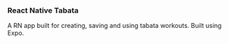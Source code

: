 ### React Native Tabata

A RN app built for creating, saving and using tabata workouts. Built using Expo.
